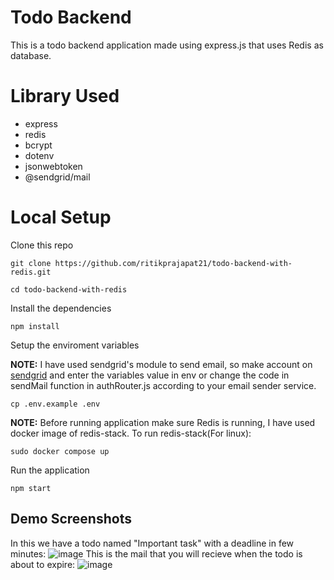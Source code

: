 # Todo Backend

This is a todo backend application made using express.js that uses Redis as database.

# Library Used

- express
- redis
- bcrypt
- dotenv
- jsonwebtoken
- @sendgrid/mail

# Local Setup

Clone this repo

```
git clone https://github.com/ritikprajapat21/todo-backend-with-redis.git
```

```
cd todo-backend-with-redis
```

Install the dependencies

```
npm install
```

Setup the enviroment variables

**NOTE:** I have used sendgrid's module to send email, so make account on [sendgrid](https://app.sendgrid.com/) and enter the variables value in env or change the code in sendMail function in authRouter.js according to your email sender service.

```
cp .env.example .env
```

**NOTE:** Before running application make sure Redis is running, I have used docker image of redis-stack.
To run redis-stack(For linux):
```
sudo docker compose up
```

Run the application

```
npm start
```

## Demo Screenshots
In this we have a todo named "Important task" with a deadline in few minutes:
![image](https://github.com/ritikprajapat21/todo-backend-with-redis/assets/112960100/fe9e8a2f-0d13-47c7-a090-732e4e50759a)
This is the mail that you will recieve when the todo is about to expire:
![image](https://github.com/ritikprajapat21/todo-backend-with-redis/assets/112960100/617dfc1d-c027-4ba0-95ef-8782a40654cf)
